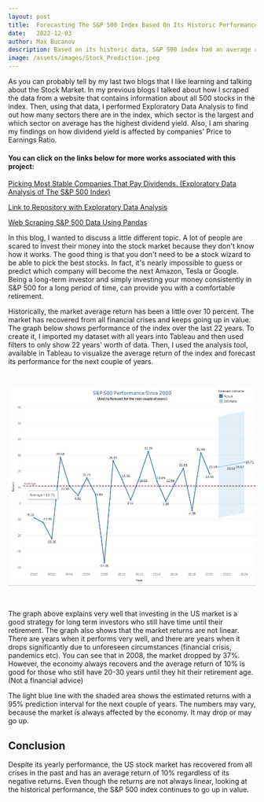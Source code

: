 ```yaml
---
layout: post
title:  Forecasting The S&P 500 Index Based On Its Historic Performance
date:   2022-12-03
author: Max Bucanov
description: Based on its historic data, S&P 500 index had an average return of 10%. This blog post talks about why this index is a good option for long term investors who don't have time to pick individual stocks.
image: /assets/images/Stock_Prediction.jpeg
---
```


As you can probably tell by my last two blogs that I like learning and talking about the Stock Market. In my previous blogs I talked about how I scraped the data from a website that contains information about all 500 stocks in the index. Then, using that data, I performed Exploratory Data Analysis to find out how many sectors there are in the index, which sector is the largest and which sector on average has the highest dividend yield. Also, I am sharing my findings on how dividend yield is affected by companies' Price to Earnings Ratio.

#### You can click on the links below for more works associated with this project:

[Picking Most Stable Companies That Pay Dividends. (Exploratory Data Analysis of The S&P 500 Index)](https://maxbucanov.github.io/stat386-projects/2022/11/14/my-project-3.html)

[Link to Repository with Exploratory Data Analysis](https://github.com/maxbucanov/Web-Scraping-Blog/blob/main/S%26P%20500%20Web%20Scraping.ipynb)

[Web Scraping S&P 500 Data Using Pandas](https://maxbucanov.github.io/stat386-projects/2022/10/18/my-project-2.html)

In this blog, I wanted to discuss a little different topic. A lot of people are scared to invest their money into the stock market because they don't know how it works. The good thing is that you don't need to be a stock wizard to be able to pick the best stocks. In fact, it's nearly impossible to guess or predict which company will become the next Amazon, Tesla or Google. Being a long-term investor and simply investing your money consistently in S&P 500 for a long period of time, can provide you with a comfortable retirement.

Historically, the market average return has been a little over 10 percent. The market has recovered from all financial crises and keeps going up in value. 
The graph below shows performance of the index over the last 22 years. To create it, I imported my dataset with all years into Tableau and then used filters to only show 22 years' worth of data. Then, I used the analysis tool, available in Tableau to visualize the average return of the index and forecast its performance for the next couple of years.

<br> 
  <p align="center" >
   <img src= "https://raw.githubusercontent.com/maxbucanov/stat386-projects/main/assets/images/S&P 500 Performance.png" alt="" style="width:700px;"/>
</p>

<br> 
 
The graph above explains very well that investing in the US market is a good strategy for long term investors who still have time until their retirement. The graph also shows that the market returns are not linear. There are years when it performs very well, and there are years when it drops significantly due to unforeseen circumstances (financial crisis, pandemics etc). You can see that in 2008, the market dropped by 37%. However, the economy always recovers and the average return of 10% is good for those who still have 20-30 years until they hit their retirement age. (Not a financial advice)

The light blue line with the shaded area shows the estimated returns with a 95% prediction interval for the next couple of years. The numbers may vary, because the market is always affected by the economy. It may drop or may go up. 

## Conclusion
Despite its yearly performance, the US stock market has recovered from all crises in the past and has an average return of 10% regardless of its negative returns. Even though the returns are not always linear, looking at the historical performance, the S&P 500 index continues to go up in value.
